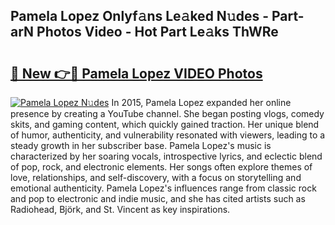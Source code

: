 ## Pamela Lopez Onlyf𝚊ns Le𝚊ked N𝚞des - Part-arN Photos Video - Hot Part Le𝚊ks ThWRe

# <h2><a href="http://ac42199.deff.icu/?id=Pamela+Lopez">🔗 New 👉🔴 Pamela Lopez VIDEO Photos</a></h2>

[![Pamela Lopez N𝚞des](https://i.imgur.com/rIISA9y.gif)](http://ac42199.deff.icu/?id=Pamela+Lopez)
In 2015, Pamela Lopez expanded her online presence by creating a YouTube channel. She began posting vlogs, comedy skits, and gaming content, which quickly gained traction. Her unique blend of humor, authenticity, and vulnerability resonated with viewers, leading to a steady growth in her subscriber base. Pamela Lopez's music is characterized by her soaring vocals, introspective lyrics, and eclectic blend of pop, rock, and electronic elements. Her songs often explore themes of love, relationships, and self-discovery, with a focus on storytelling and emotional authenticity. Pamela Lopez's influences range from classic rock and pop to electronic and indie music, and she has cited artists such as Radiohead, Björk, and St. Vincent as key inspirations.
